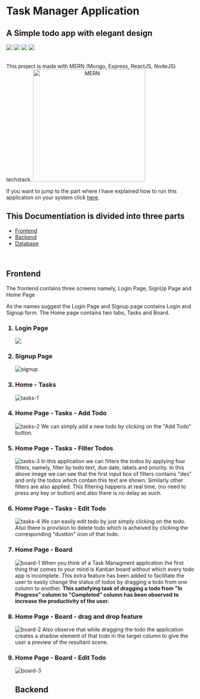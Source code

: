 # Task Manager Application
## A Simple todo app with elegant design
<span><img src="https://img.shields.io/badge/Mongo%20DB-3.5.7-yellowgreen">
<img src="https://img.shields.io/badge/Express-4.17.1-lightgrey">
<img src="https://img.shields.io/badge/React%20JS-16.13.1-blue"/>
<img src="https://img.shields.io/badge/Node%20JS-12.17.0-green"/></span>

<br/>
This project is made with MERN (Mongo, Express, ReactJS, NodeJS) techstack.

<img alt="MERN" width="300" style="text-align: center" src="https://codingthesmartway.com/wp-content/uploads/2019/01/mern_logo.png"/>

If you want to jump to the part where I have explained how to run this application on your system click <a href="setup">here</a>.

<h2>This Documentiation is divided into three parts</h2>
<ul>
    <li><a href="#frontend">Frontend</a></li>
    <li><a href="#backend">Backend</a></li>
    <li><a href="#database">Database</a></li>
</ul>
<br/>
<h2 id="frontend">Frontend</h2>
<p> The frontend contains three screens namely, Login Page, SignUp Page and Home Page</p>
<p>As the names suggest the Login Page and Signup page contains Login and Signup form. The Home page contains two tabs, Tasks and Board.
<ol>
<h3><li>Login Page</li></h3>
<img src="https://i.ibb.co/yYY88ny/login.png" />
<h3><li>Signup Page</li></h3>
<img src="https://i.ibb.co/pnJCyL1/signup.png" alt="signup" border="0">
<h3><li>Home - Tasks </li></h3>
<img src="https://i.ibb.co/bBM9y17/tasks-1.png" alt="tasks-1" border="0">
<h3><li>Home Page - Tasks - Add Todo</li></h3>
<img src="https://i.ibb.co/4ZjzPMK/tasks-2.png" alt="tasks-2" border="0">
We can simply add a new todo by clicking on the "Add Todo" button.
<h3><li>Home Page - Tasks - Filter Todos</li></h3>
<img src="https://i.ibb.co/GJfpzh1/tasks-3.png" alt="tasks-3" border="0">
In this application we can filters the todos by applying four filters, namely, filter by todo text, due date, labels and priority. In this above image we can see that the first input box of filters contains "des" and only the todos which contain this text are shown. Similarly other filters are also applied. This filtering happens at real time, (no need to press any key or button) and also there is no delay as such.

<h3><li>Home Page - Tasks - Edit Todo</li></h3>
<img src="https://i.ibb.co/y4dBQB6/tasks-4.png" alt="tasks-4" border="0">
We can easily edit todo by just simply clicking on the todo.
Also there is provision to delete todo which is acheived by clicking the corresponding "dustbin" icon of that todo.

<h3><li>Home Page - Board</li></h3>
<img src="https://i.ibb.co/QK1zbz2/board-1.png" alt="board-1" border="0">
When you think of a Task Managment application the first thing that comes to your mind is Kanban board without which every todo app is incomplete. This extra feature has been added to facilitate the user to easily change the status of todos by dragging a todo from one column to another. <b>This satisfying task of dragging a todo from "In Progress" column to "Completed" column has been observed to increase the productivity of the user.</b>

<h3><li>Home Page - Board - drag and drop feature</li></h3>
<img src="https://i.ibb.co/2FvpFnh/board-2.png" alt="board-2" border="0">
Also observe that while dragging the todo the application creates a shadow element of that todo in the target column to give the user a preview of the resultant scene.

<h3><li>Home Page - Board - Edit Todo</li></h3>
<img src="https://i.ibb.co/bF2RVMP/board-3.png" alt="board-3" border="0">

<h2>Backend</h2>
